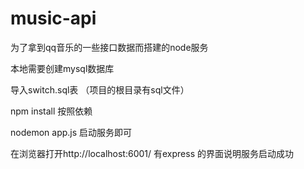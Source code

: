 # music-api
为了拿到qq音乐的一些接口数据而搭建的node服务

本地需要创建mysql数据库

导入switch.sql表 （项目的根目录有sql文件）

npm install 按照依赖

nodemon app.js 启动服务即可
 
在浏览器打开http://localhost:6001/ 有express 的界面说明服务启动成功
